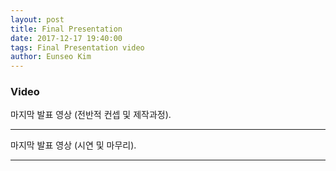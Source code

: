 ```yaml
---
layout: post
title: Final Presentation
date: 2017-12-17 19:40:00
tags: Final Presentation video
author: Eunseo Kim
---
```


### Video

마지막 발표 영상 (전반적 컨셉 및 제작과정).

<amp-youtube width="480"
  height="270"
  layout="responsive"
  data-videoid="PyZT_dFd5fk">
</amp-youtube>

<hr />

마지막 발표 영상 (시연 및 마무리).

<amp-youtube width="480"
  height="270"
  layout="responsive"
  data-videoid="iLxoBDwS0pM">
</amp-youtube>

<hr />
